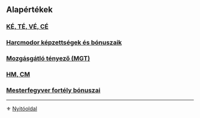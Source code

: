 ## Alapértékek

### [KÉ, TÉ, VÉ, CÉ](062_01_ke_te_ve_ce.md)

### [Harcmodor képzettségek és bónuszaik](062_02_harcmodor_kepzettsegek_es_bonuszaik.md)

### [Mozgásgátló tényező (MGT)](062_03_MGT_99.md)

### [HM, CM](016_01_hm_cm.md)

### [Mesterfegyver fortély bónuszai](fortelyok.harci/mesterfegyver.md)

---

⚜️ [Nyitóoldal](start.md#6-harcrendszer-%EF%B8%8F)
